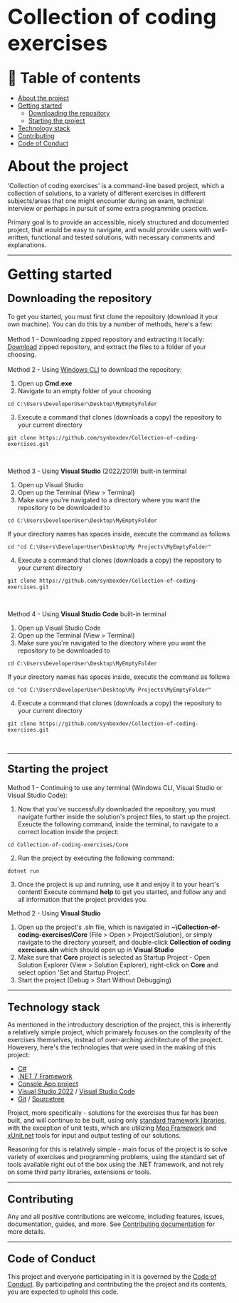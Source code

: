 # <b><font size="7">Collection of coding exercises</font></b>

## <b><font size="6">📄 Table of contents</font></b>
* [About the project](#about-the-project)
* [Getting started](#getting-started)
    * [Downloading the repository](#downloading-the-repository)
    * [Starting the project](#starting-the-project)
* [Technology stack](#technology-stack)
* [Contributing](#Contributing)
* [Code of Conduct](#Code-of-Conduct)

### <b><font size="6">About the project</font></b>

'Collection of coding exercises' is a command-line based project, which a collection of solutions, to a variety of different exercises in different subjects/areas that one might encounter during an exam, technical interview or perhaps in pursuit of some extra programming practice.

Primary goal is to provide an accessible, nicely structured and documented project, that would be easy to navigate, and would provide users with well-written, functional and tested solutions, with necessary comments and explanations.

---

### <b><font size="6">Getting started</font></b>

#### <b><font size="5">Downloading the repository</font></b>

To get you started, you must first clone the repository (download it your own machine). You can do this by a number of methods, here's a few:
<br><br>
Method 1 - Downloading zipped repository and extracting it locally: <br>
[Download](https://github.com/synboxdev/Collection-of-coding-exercises/archive/refs/heads/master.zip) zipped repository, and extract the files to a folder of your choosing.
<br><br>
Method 2 - Using [Windows CLI](https://learn.microsoft.com/en-us/windows-server/administration/windows-commands/cmd) to download the repository: <br>
1. Open up <b>Cmd.exe</b>
2. Navigate to an empty folder of your choosing
```
cd C:\Users\DeveloperUser\Desktop\MyEmptyFolder
```
3. Execute a command that clones (downloads a copy) the repository to your current directory
```
git clone https://github.com/synboxdev/Collection-of-coding-exercises.git
```
<br>

Method 3 - Using <b>Visual Studio</b> (2022/2019) built-in terminal
1. Open up Visual Studio
2. Open up the Terminal (View > Terminal)
3. Make sure you're navigated to a directory where you want the repository to be downloaded to
```
cd C:\Users\DeveloperUser\Desktop\MyEmptyFolder
```
If your directory names has spaces inside, execute the command as follows
```
cd "cd C:\Users\DeveloperUser\Desktop\My Projects\MyEmptyFolder"
```
4. Execute a command that clones (downloads a copy) the repository to your current directory
```
git clone https://github.com/synboxdev/Collection-of-coding-exercises.git
```
<br>

Method 4 - Using <b>Visual Studio Code</b> built-in terminal
1. Open up Visual Studio Code
2. Open up the Terminal (View > Terminal)
3. Make sure you're navigated to the directory where you want the repository to be downloaded to
```
cd C:\Users\DeveloperUser\Desktop\MyEmptyFolder
```
If your directory names has spaces inside, execute the command as follows
```
cd "cd C:\Users\DeveloperUser\Desktop\My Projects\MyEmptyFolder"
```
4. Execute a command that clones (downloads a copy) the repository to your current directory
```
git clone https://github.com/synboxdev/Collection-of-coding-exercises.git
```
<br>

---

#### <b><font size="5">Starting the project</font></b>

Method 1 - Continuing to use any terminal (Windows CLI, Visual Studio or Visual Studio Code):
1. Now that you've successfully downloaded the repository, you must navigate further inside the solution's project files, to start up the project. Exeucte the following command, inside the terminal, to navigate to a correct location inside the project:
```
cd Collection-of-coding-exercises/Core
```
2. Run the project by executing the following command:
```
dotnet run
```
3. Once the project is up and running, use it and enjoy it to your heart's content! Execute command <b>help</b> to get you started, and follow any and all information that the project provides you.

Method 2 - Using <b>Visual Studio</b>
1. Open up the project's .sln file, which is navigated in <b>~\Collection-of-coding-exercises\Core</b> (File > Open > Project/Solution), or simply navigate to the directory yourself, and double-click <b>Collection of coding exercises.sln</b> which should open up in <b>Visual Studio</b>
2. Make sure that <b>Core</b> project is selected as Startup Project - Open Solution Explorer (View > Solution Explorer), right-click on <b>Core</b> and select option 'Set and Startup Project'.
3. Start the project (Debug > Start Without Debugging)

---

### <b><font size="5">Technology stack</font></b>

As mentioned in the introductory description of the project, this is inherently a relatively simple project, which primarely focuses on the complexity of the exercises themselves, instead of over-arching architecture of the project. Howevery, here's the technologies that were used in the making of this project:
* [C#](https://learn.microsoft.com/en-us/dotnet/csharp/) 
* [.NET 7 Framework](https://dotnet.microsoft.com/en-us/download/dotnet/7.0)
* [Console App project](https://en.wikipedia.org/wiki/Console_application)
* [Visual Studio 2022](https://visualstudio.microsoft.com/vs/) / [Visual Studio Code](https://code.visualstudio.com/)
* [Git](https://learn.microsoft.com/en-us/devops/develop/git/what-is-git) / [Sourcetree](https://www.sourcetreeapp.com/)

Project, more specifically - solutions for the exercises thus far has been built, and will continue to be built, using only [standard framework libraries](https://learn.microsoft.com/en-us/dotnet/standard/framework-libraries), with the exception of unit tests, which are utilizing [Moq Framework](https://learn.microsoft.com/en-us/shows/visual-studio-toolbox/unit-testing-moq-framework) and [xUnit.net](https://xunit.net/) tools for input and output testing of our solutions.

Reasoning for this is relatively simple - main focus of the project is to solve variety of exercises and programming problems, using the standard set of tools available right out of the box using the .NET framework, and not rely on some third party libraries, extensions or tools.

---

### <b><font size="5">Contributing</font></b>
Any and all positive contributions are welcome, including features, issues, documentation, guides, and more. See [Contributing documentation](CONTRIBUTING.md) for more details.

---

### <b><font size="5">Code of Conduct</font></b>
This project and everyone participating in it is governed by the [Code of Conduct](CODE_OF_CONDUCT.md). By participating and contributing the the project and its contents, you are expected to uphold this code.